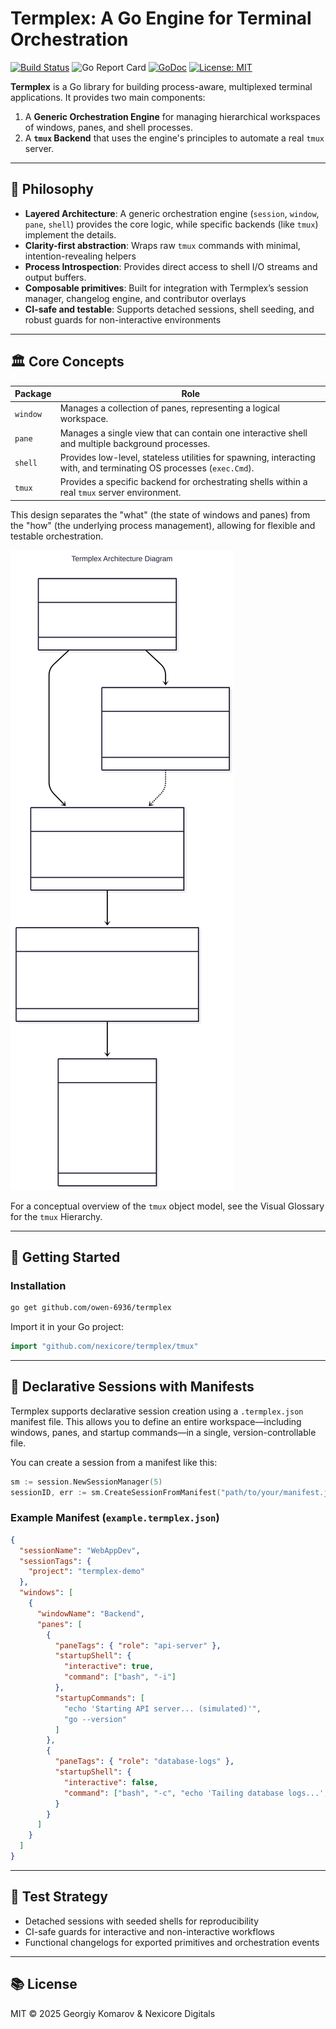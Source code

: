 # Termplex: A Go Engine for Terminal Orchestration

[![Build Status](https://github.com/owen-6936/termplex/actions/workflows/ci.yml/badge.svg)](https://github.com/owen-6936/termplex/actions/workflows/ci.yml)
![Go Report Card](https://goreportcard.com/badge/github.com/owen-6936/termplex?t=1)
[![GoDoc](https://godoc.org/github.com/owen-6936/termplex?status.svg)](https://godoc.org/github.com/owen-6936/termplex)
[![License: MIT](https://img.shields.io/badge/License-MIT-yellow.svg)](https://opensource.org/licenses/MIT)

**Termplex** is a Go library for building process-aware, multiplexed terminal applications. It provides two main components:

1. A **Generic Orchestration Engine** for managing hierarchical workspaces of windows, panes, and shell processes.
2. A **`tmux` Backend** that uses the engine's principles to automate a real `tmux` server.

---

## 🧠 Philosophy

- **Layered Architecture**: A generic orchestration engine (`session`, `window`, `pane`, `shell`) provides the core logic, while specific backends (like `tmux`) implement the details.
- **Clarity-first abstraction**: Wraps raw `tmux` commands with minimal, intention-revealing helpers
- **Process Introspection**: Provides direct access to shell I/O streams and output buffers.
- **Composable primitives**: Built for integration with Termplex’s session manager, changelog engine, and contributor overlays
- **CI-safe and testable**: Supports detached sessions, shell seeding, and robust guards for non-interactive environments

---

## 🏛️ Core Concepts

| Package         | Role                                                                                             |
|-----------------|--------------------------------------------------------------------------------------------------|
| `window`        | Manages a collection of panes, representing a logical workspace.                                 |
| `pane`          | Manages a single view that can contain one interactive shell and multiple background processes.    |
| `shell`         | Provides low-level, stateless utilities for spawning, interacting with, and terminating OS processes (`exec.Cmd`). |
| `tmux`          | Provides a specific backend for orchestrating shells within a real `tmux` server environment.      |

This design separates the "what" (the state of windows and panes) from the "how" (the underlying process management), allowing for flexible and testable orchestration.

![Termplex Go Architecture](termplex-design.svg)

For a conceptual overview of the `tmux` object model, see the Visual Glossary for the `tmux` Hierarchy.

---

## 🚀 Getting Started

### Installation

```bash
go get github.com/owen-6936/termplex
```

Import it in your Go project:

```go
import "github.com/nexicore/termplex/tmux"
```

---

## 📄 Declarative Sessions with Manifests

Termplex supports declarative session creation using a `.termplex.json` manifest file. This allows you to define an entire workspace—including windows, panes, and startup commands—in a single, version-controllable file.

You can create a session from a manifest like this:

```go
sm := session.NewSessionManager(5)
sessionID, err := sm.CreateSessionFromManifest("path/to/your/manifest.json")
```

### Example Manifest (`example.termplex.json`)

```json
{
  "sessionName": "WebAppDev",
  "sessionTags": {
    "project": "termplex-demo"
  },
  "windows": [
    {
      "windowName": "Backend",
      "panes": [
        {
          "paneTags": { "role": "api-server" },
          "startupShell": {
            "interactive": true,
            "command": ["bash", "-i"]
          },
          "startupCommands": [
            "echo 'Starting API server... (simulated)'",
            "go --version"
          ]
        },
        {
          "paneTags": { "role": "database-logs" },
          "startupShell": {
            "interactive": false,
            "command": ["bash", "-c", "echo 'Tailing database logs...'; sleep 2"]
          }
        }
      ]
    }
  ]
}
```

---

## 🧪 Test Strategy

- Detached sessions with seeded shells for reproducibility
- CI-safe guards for interactive and non-interactive workflows
- Functional changelogs for exported primitives and orchestration events

---

## 📚 License

MIT © 2025 Georgiy Komarov & Nexicore Digitals
